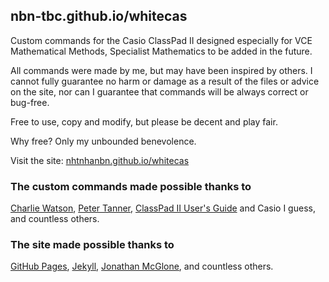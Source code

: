 ---
---

## nbn-tbc.github.io/whitecas

Custom commands for the Casio ClassPad II designed especially for VCE Mathematical Methods, Specialist Mathematics to be added in the future.

All commands were made by me, but may have been inspired by others.
I cannot fully guarantee no harm or damage as a result of the files or advice on the site, nor can I guarantee that commands will be always correct or bug-free.

Free to use, copy and modify, but please be decent and play fair.

Why free? Only my unbounded benevolence.

Visit the site: [nhtnhanbn.github.io/whitecas](https://nhtnhanbn.github.io/whitecas)

### The custom commands made possible thanks to
[Charlie Watson](https://charliewatson.com/casio/cpintro.php),
[Peter Tanner](https://classpad.github.io),
[ClassPad II User's Guide](https://support.casio.com/storage/en/manual/pdf/EN/004/ClassPadII_UG_EN.pdf) and Casio I guess,
and countless others.

### The site made possible thanks to
[GitHub Pages](https://github.io),
[Jekyll](https://jekyllrb.com),
[Jonathan McGlone](https://jmcglone.com/guides/github-pages),
and countless others.
